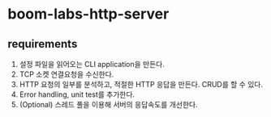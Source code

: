 # boom-labs-http-server
## requirements
1. 설정 파일을 읽어오는 CLI application을 만든다.
2. TCP 소켓 연결요청을 수신한다.
3. HTTP 요청의 일부를 분석하고, 적절한 HTTP 응답을 만든다. CRUD를 할 수 있다.
4. Error handling, unit test를 추가한다.
5. (Optional) 스레드 풀을 이용해 서버의 응답속도를 개선한다.